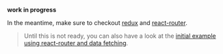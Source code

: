 **work in progress**

In the meantime, make sure to checkout [redux](https://github.com/gaearon/redux) and [react-router](https://github.com/rackt/react-router).

> Until this is not ready, you can also have a look at the [initial example using react-router and data fetching](https://github.com/gaearon/redux/pull/59).
